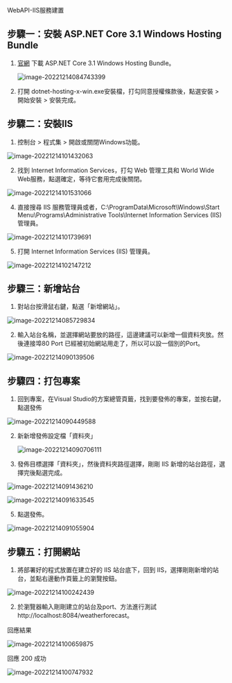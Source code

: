 WebAPI-IIS服務建置



## 步驟一：安裝 ASP.NET Core 3.1 Windows Hosting Bundle

1. [官網](https://dotnet.microsoft.com/download/dotnet-core/3.1) 下載 ASP.NET Core 3.1 Windows Hosting Bundle。

   ![image-20221214084743399](D:\Book\WebAPI-IIS服務建置\image\WebAPI-IIS服務建置\image-20221214084743399.png)

2. 打開 dotnet-hosting-x-win.exe安裝檔，打勾同意授權條款後，點選安裝 > 開始安裝 > 安裝完成。



## 步驟二：安裝IIS

1. 控制台 > 程式集 > 開啟或關閉Windows功能。

![image-20221214101432063](D:\Book\WebAPI-IIS服務建置\image\WebAPI-IIS服務建置\image-20221214101432063.png)

2. 找到 Internet Information Services，打勾 Web 管理工具和 World Wide Web服務，點選確定，等待它套用完成後關閉。

![image-20221214101531066](D:\Book\WebAPI-IIS服務建置\image\WebAPI-IIS服務建置\image-20221214101531066.png)

4. 直接搜尋 IIS 服務管理員或者，C:\ProgramData\Microsoft\Windows\Start Menu\Programs\Administrative Tools\Internet Information Services (IIS) 管理員。

![image-20221214101739691](D:\Book\WebAPI-IIS服務建置\image\WebAPI-IIS服務建置\image-20221214101739691.png)

5. 打開 Internet Information Services (IIS) 管理員。

![image-20221214102147212](D:\Book\WebAPI-IIS服務建置\image\WebAPI-IIS服務建置\image-20221214102147212.png)

## 步驟三：新增站台

1. 對站台按滑鼠右鍵，點選「新增網站」。

![image-20221214085729834](D:\Book\WebAPI-IIS服務建置\image\WebAPI-IIS服務建置\image-20221214085729834.png)

2. 輸入站台名稱，並選擇網站要放的路徑，這邊建議可以新增一個資料夾放。然後連接埠80 Port 已經被初始網站用走了，所以可以設一個別的Port。

![image-20221214090139506](D:\Book\WebAPI-IIS服務建置\image\WebAPI-IIS服務建置\image-20221214090139506.png)

## 步驟四：打包專案

1. 回到專案，在Visual Studio的方案總管頁籤，找到要發佈的專案，並按右鍵，點選發佈

![image-20221214090449588](D:\Book\WebAPI-IIS服務建置\image\WebAPI-IIS服務建置\image-20221214090449588.png)

2. 新新增發佈設定檔「資料夾」

   ![image-20221214090706111](D:\Book\WebAPI-IIS服務建置\image\WebAPI-IIS服務建置\image-20221214090706111.png)

3. 發佈目標選擇「資料夾」，然後資料夾路徑選擇，剛剛 IIS 新增的站台路徑，選擇完後點選完成。

![image-20221214091436210](D:\Book\WebAPI-IIS服務建置\image\WebAPI-IIS服務建置\image-20221214091436210.png)

![image-20221214091633545](D:\Book\WebAPI-IIS服務建置\image\WebAPI-IIS服務建置\image-20221214091633545.png)

5. 點選發佈。

![image-20221214091055904](D:\Book\WebAPI-IIS服務建置\image\WebAPI-IIS服務建置\image-20221214091055904.png)

## 步驟五：打開網站

1. 將部署好的程式放置在建立好的 IIS 站台底下，回到 IIS，選擇剛剛新增的站台，並點右邊動作頁籤上的瀏覽按鈕。

![image-20221214100242439](D:\Book\WebAPI-IIS服務建置\image\WebAPI-IIS服務建置\image-20221214100242439.png)

2. 於瀏覽器輸入剛剛建立的站台及port、方法進行測試 http://localhost:8084/weatherforecast。

回應結果

![image-20221214100659875](D:\Book\WebAPI-IIS服務建置\image\WebAPI-IIS服務建置\image-20221214100659875.png)

回應 200 成功

![image-20221214100747932](D:\Book\WebAPI-IIS服務建置\image\WebAPI-IIS服務建置\image-20221214100747932.png)